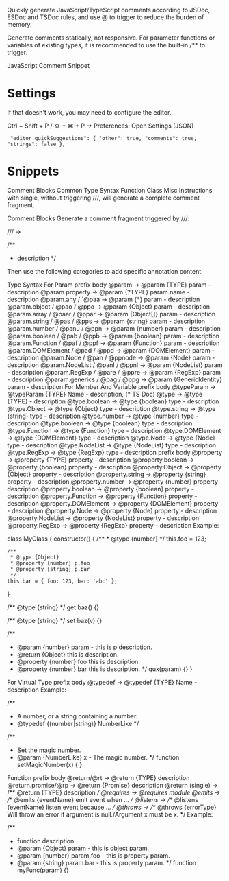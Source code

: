 Quickly generate JavaScript/TypeScript comments according to JSDoc, ESDoc and TSDoc rules, and use @ to trigger to reduce the burden of memory.

Generate comments statically, not responsive. For parameter functions or variables of existing types, it is recommended to use the built-in /** to trigger.

JavaScript Comment Snippet

# Settings
If that doesn't work, you may need to configure the editor.

Ctrl + Shift + P / ⇧ + ⌘ + P → Preferences: Open Settings (JSON)

`  "editor.quickSuggestions": {
    "other": true,
    "comments": true,
    "strings": false
  },
`

# Snippets
Comment Blocks
Common
Type Syntax
Function
Class
Misc
Instructions with single, without triggering ///, will generate a complete comment fragment.

Comment Blocks
Generate a comment fragment triggered by ///:

/// →

/**
 * description
 */

Then use the following categories to add specific annotation content.

Type Syntax
For Param
prefix	body
@param →	@param {TYPE} param - description
@param.property →	@param {?TYPE} param.name - description
@param.any / `@paa →	@param {\*} param - description
@param.object / @pao / @ppo →	@param {Object} param - description
@param.array / @paar / @ppar →	@param {Object[]} param - description
@param.string / @pas / @pps →	@param {string} param - description
@param.number / @panu / @ppn →	@param {number} param - description
@param.boolean / @pab / @ppb →	@param {boolean} param - description
@param.Function / @paf / @ppf →	@param {Function} param - description
@param.DOMElement / @pad / @ppd →	@param {DOMElement} param - description
@param.Node / @pan / @ppnode →	@param {Node} param - description
@param.NodeList / @panl / @ppnl →	@param {NodeList} param - description
@param.RegExp / @pare / @ppre →	@param {RegExp} param - description
@param.generics / @pag / @ppg →	@param {GenericIdentity<Type>} param - description
For Member And Variable
prefix	body
@typeParam →	@typeParam {TYPE} Name - description, (* TS Doc)
@type →	@type {TYPE} - description
@type.boolean →	@type {boolean} type - description
@type.Object →	@type {Object} type - description
@type.string →	@type {string} type - description
@type.number →	@type {number} type - description
@type.boolean →	@type {boolean} type - description
@type.Function →	@type {Function} type - description
@type.DOMElement →	@type {DOMElement} type - description
@type.Node →	@type {Node} type - description
@type.NodeList →	@type {NodeList} type - description
@type.RegExp →	@type {RegExp} type - description
prefix	body
@property →	@property {TYPE} property - description
@property.boolean →	@property {boolean} property - description
@property.Object →	@property {Object} property - description
@property.string →	@property {string} property - description
@property.number →	@property {number} property - description
@property.boolean →	@property {boolean} property - description
@property.Function →	@property {Function} property - description
@property.DOMElement →	@property {DOMElement} property - description
@property.Node →	@property {Node} property - description
@property.NodeList →	@property {NodeList} property - description
@property.RegExp →	@property {RegExp} property - description
Example:

class MyClass {
  constructor() {
    /**
     * @type {number}
     */
    this.foo = 123;

    /**
     * @type {Object}
     * @property {number} p.foo
     * @property {string} p.bar
     */
    this.bar = { foo: 123, bar: 'abc' };
  }

  /** @type {string} */
  get baz() {}

  /** @type {string} */
  set baz(v) {}

  /**
   * @param {number} param - this is p description.
   * @return {Object} this is description.
   * @property {number} foo this is description.
   * @property {number} bar this is description.
   */
  qux(param) {}
}

For Virtual Type
prefix	body
@typedef →	@typedef {TYPE} Name - description
Example:

/**
 * A number, or a string containing a number.
 * @typedef {(number|string)} NumberLike
 */

/**
 * Set the magic number.
 * @param {NumberLike} x - The magic number.
 */
function setMagicNumber(x) { }

Function
prefix	body
@return/@rt →	@return {TYPE} description
@return.promise/@rp →	@return {Promise<TYPE>} description
@return (single) →	/** @return {TYPE} description */
@requires →	@requires module
@emits →	/** @emits {eventName} emit event when ... */
@listens →	/** @listens {eventName} listen event because ... */
@throws →	/** @throws {errorType} Will throw an error if argument is null./Argument x must be x. */
Example:

/**
 * function description
 * @param {Object} param - this is object param.
 * @param {number} param.foo - this is property param.
 * @param {string} param.bar - this is property param.
 */
function myFunc(param) {}